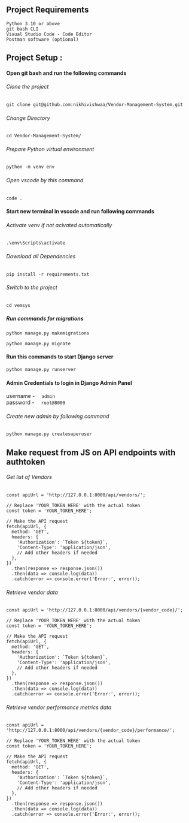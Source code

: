 
## Project Requirements

```
Python 3.10 or above
git bash CLI
Visual Studio Code - Code Editor
Postman software (optional)
```


## Project Setup : 

#### Open git bash and run the following commands

###### Clone the project
```
git clone git@github.com:nikhivishwaa/Vendor-Management-System.git
```

###### Change Directory
```
cd Vendor-Management-System/
``` 

###### Prepare Python virtual environment
```
python -m venv env
```

###### Open vscode by this command
```
code .
```


#### Start new terminal in vscode and run following commands

###### Activate venv if not acivated automatically
```
.\env\Scripts\activate
```

###### Download all Dependencies
```
pip install -r requirements.txt
```

###### Switch to the project
```
cd vemsys
```

##### Run commands for migrations
```
python manage.py makemigrations
```
```
python manage.py migrate
```


#### Run this commands to start Django server

```
python manage.py runserver
```

#### Admin Credentials to login in Django Admin Panel

username - `   admin       `<br>
password - `   root@8000   `<br>

###### Create new admin by following command

```
python manage.py createsuperuser
```



## Make request from JS on API endpoints with authtoken

###### Get list of Vendors

```
const apiUrl = 'http://127.0.0.1:8000/api/vendors/';

// Replace 'YOUR_TOKEN_HERE' with the actual token
const token = 'YOUR_TOKEN_HERE';

// Make the API request
fetch(apiUrl, {
  method: 'GET',
  headers: {
    'Authorization': `Token ${token}`,
    'Content-Type': 'application/json',
    // Add other headers if needed
  },
})
  .then(response => response.json())
  .then(data => console.log(data))
  .catch(error => console.error('Error:', error));
```

###### Retrieve vendor data

```
const apiUrl = 'http://127.0.0.1:8000/api/vendors/{vendor_code}/';

// Replace 'YOUR_TOKEN_HERE' with the actual token
const token = 'YOUR_TOKEN_HERE';

// Make the API request
fetch(apiUrl, {
  method: 'GET',
  headers: {
    'Authorization': `Token ${token}`,
    'Content-Type': 'application/json',
    // Add other headers if needed
  },
})
  .then(response => response.json())
  .then(data => console.log(data))
  .catch(error => console.error('Error:', error));
```


###### Retrieve vendor performance metrics data
```
const apiUrl = 'http://127.0.0.1:8000/api/vendors/{vendor_code}/performance/';

// Replace 'YOUR_TOKEN_HERE' with the actual token
const token = 'YOUR_TOKEN_HERE';

// Make the API request
fetch(apiUrl, {
  method: 'GET',
  headers: {
    'Authorization': `Token ${token}`,
    'Content-Type': 'application/json',
    // Add other headers if needed
  },
})
  .then(response => response.json())
  .then(data => console.log(data))
  .catch(error => console.error('Error:', error));
```